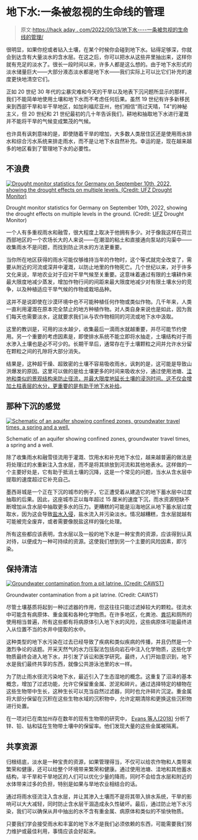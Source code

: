 # 地下水:一条被忽视的生命线的管理

> 原文:[https://hack aday . com/2022/09/13/地下水----一条被忽视的生命线的管理/](https://hackaday.com/2022/09/13/groundwater-management-of-a-much-neglected-lifeline/)

很明显，如果你挖或者钻入土壤，在某个时候你会碰到地下水。钻得足够深，你就会到达含有大量淡水的含水层。在这之后，你可以把水从这些井里抽出来，这样你就有充足的淡水了。很长一段时间以来，许多人都是这么想的。由于地下水形式的淡水储量巨大——大部分液态淡水都是地下水——我们实际上可以比它们补充的速度更快地清空它们。

正如 20 世纪 30 年代的尘暴灾难和今天的干旱以及地表下沉问题所显示的那样，我们不能简单地使用土壤和地下水而不考虑任何后果。虽然 19 世纪有许多新移民来到西部干旱和半干旱地区，如加利福尼亚州，他们相信“雨过天晴，T4”的神秘主义，但 20 世纪和 21 世纪最初的几十年告诉我们，耕地和抽取地下水进行灌溉并不能将干旱的气候变成繁茂的气候。

也许具有讽刺意味的是，即使随着干旱的增加，大多数人类居住区还是使用雨水排水和综合污水系统来排走雨水，而不是让地下水自然补充。幸运的是，现在越来越多的地区看到了管理地下水的必要性。

## 不浪费

[![Drought monitor statistics for Germany on September 10th, 2022, showing the drought effects on multiple levels. (Credit: UFZ Drought Monitor)](../Images/c9e32e3c448fd07e2f9e06213e8c4b59.png)](https://hackaday.com/wp-content/uploads/2022/09/drought_monitor_germany_sep_10_2022.png)

Drought monitor statistics for Germany on September 10th, 2022, showing the drought effects on multiple levels in the ground. (Credit: [UFZ](https://www.ufz.de/index.php?en=37937) Drought Monitor)

一个人有多重视雨水和融雪，很大程度上取决于他拥有多少。对于像我这样在荷兰西部地区的一个农场长大的人来说——在潮湿的粘土和直接通向泵站的沟渠中——收集雨水不是问题，而找到防止洪水的方法更重要。

当你所在地区获得的雨水可能仅够维持当年的作物时，这个等式就完全改变了，需要从附近的河流或深井中灌溉，以防止地里的作物死亡。几个世纪以来，对于许多文化来说，旱地农业对于应对干旱气候至关重要。这意味着通过有限的土壤耕作来最大限度地减少蒸发，增加作物行间的间距来最大限度地减少对有限土壤水分的竞争，以及种植适应干旱气候的作物或栽培品种。

这并不是说即使在沙漠环境中也不可能种植任何作物或类似作物。几千年来，人类一直利用灌溉在原本完全禁止的地方种植作物。对人类自身来说也是如此，因为我们每天也需要淡水，这就要求我们从与农作物相同的河流或地下水中汲取。

这里的教训是，可用的淡水越少，收集最后一滴雨水就越重要，并尽可能节约使用。另一个重要的考虑因素是，即使排水系统不能立即将水抽走，土壤结构对于雨水渗入土壤也是必不可少的。长期干旱后，通常存在于土壤颗粒之间并允许水分留在颗粒之间的孔隙将大部分消失。

结果是，这种超干燥、超致密的土壤不容易吸收雨水，讽刺的是，这可能是导致山洪爆发的原因。这里可以做的是给土壤更多的时间来吸收水分，通过使用池塘、[洼地和类似的景观结构来防止径流，并最大限度地延长土壤的浸泡时间。这不仅会增加土柱表层的水分，更重要的是有助于](https://en.wikipedia.org/wiki/Swale_(landform))[地下水补给](https://en.wikipedia.org/wiki/Groundwater_recharge)。

## 那种下沉的感觉

[![Schematic of an aquifer showing confined zones, groundwater travel times, a spring and a well.](../Images/8c875236b2c5428d1fe729cecef9c33a.png)](https://hackaday.com/wp-content/uploads/2022/09/groundwater_flow.png)

Schematic of an aquifer showing confined zones, groundwater travel times, a spring and a well.

除了收集雨水和融雪径流用于灌溉、饮用水和补充地下水位，越来越普遍的做法是将处理过的水重新注入含水层，而不是将其排放到河流和其他地表水。这样做的一个主要好处是，它有助于抵消土壤的沉降，这是一个常见的问题，当水从含水层中提取的速度超过它补充自己。

墨西哥城是一个正在下沉的城市的例子，它正遭受着从建造它的地下蓄水层中过度抽取的后果。因此，这座城市正以每年超过 15 厘米的速度下沉，而水资源短缺不断增加从含水层中抽取更多水的压力。更糟糕的可能是沿海地区从地下蓄水层过度取水，因为这会导致[盐水入侵](https://en.wikipedia.org/wiki/Saltwater_intrusion)，盐水流入并污染淡水。情况越糟糕，含水层就越有可能被完全废弃，或者需要像脱盐这样的强化处理。

所有这些都应该表明，含水层以及一般的地下水是一种宝贵的资源，应该得到认真对待，以便成为一种可持续的资源。这使我们想到另一个主要的风险因素，即污染。

## 保持清洁

[![Groundwater contamination from a pit latrine. (Credit: CAWST)](../Images/7673758e4a2fcccbebaf9aee9c8fc095.png)](https://hackaday.com/wp-content/uploads/2022/09/Groundwater_Contamination_Latin_America_Sm.png)

Groundwater contamination from a pit latrine. (Credit: CAWST)

尽管土壤基质将起到一种过滤器的作用，但这往往只能过滤掉较大的颗粒。径流水中可能含有病原体、重金属和各种化学物质。在许多地区，化粪池、[粪坑](https://en.wikipedia.org/wiki/Cesspit)和厕所的使用相当普遍，所有这些都有将病原体引入地下水的风险，这些病原体可能最终进入从位置不当的水井中提取的水中。

这种类型的地下水污染在过去已经导致了疾病和类似疾病的传播，并且仍然是一个激烈争论的话题。开采天然气的水力压裂法包括向岩石中注入化学物质，这些化学物质最终会进入地下水，并引发了诉讼和医学研究。最终，人们开始意识到，地下水是我们最终共享的东西，就像公共游泳池里的水一样。

为了防止雨水径流污染地下水，最近引入了生态湿地的概念。这重复了沼泽的基本概念，增加了过滤功能，允许它保留重金属、淤泥和碎片。通过选择特定的植物在这些生物带中生长，这种生长可以充当自然过滤器，同时也允许碎片沉淀。重金属将大部分保留在沉积在这些生物水域的沉积物中，允许定期清除和更换这些沉积物进行处置。

在一项对已在南加州存在数年的现有生物带的研究中， [Evans 等人(2018)](https://www.sciencedirect.com/science/article/abs/pii/S004896971833417X?via%3Dihub) 分析了锌、铅、钴和锰在生物带土壤中的保留率。他们发现大量的这些金属被隔离。

## 共享资源

归根结底，淡水是一种宝贵的资源，如果管理得当，不仅可以给农作物和人类带来繁荣和健康，还可以给整个环境带来繁荣和健康。通过使用池塘、洼地和其他蓄水结构，半干旱和干旱地区的人们可以优化少量的降雨，同时不会给含水层和附近的水体带来过多的负担，特别是如果与旱地农业相结合的话。

通过将雨水径流注入含水层，并让其渗入土壤而不是将其带入排水系统，干旱的影响可以大大减轻，同时防止含水层干涸造成永久性破坏。最后，通过防止地下水污染，我们可以确保从井中抽出的水不含有重金属、病原体和类似的不愉快物质。

只要我们学会接受雨水和丰富的地下水不是我们必须依赖的东西，可能需要我们努力维护或最佳利用，事情应该会好起来。